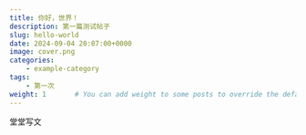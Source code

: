 ```yaml
---
title: 你好，世界！
description: 第一篇测试帖子
slug: hello-world
date: 2024-09-04 20:07:00+0000
image: cover.png
categories:
    - example-category
tags:
    - 第一次
weight: 1       # You can add weight to some posts to override the default sorting (date descending)
---
```


堂堂写文